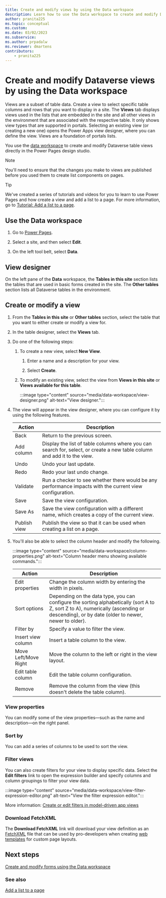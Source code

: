 ```yaml
---
title: Create and modify views by using the Data workspace
description: Learn how to use the Data workspace to create and modify Dataverse views.
author: pranita225
ms.topic: conceptual
ms.custom: 
ms.date: 03/02/2023
ms.subservice:
ms.author: prpadalw
ms.reviewer: dmartens
contributors:
    - pranita225
---
```


# Create and modify Dataverse views by using the Data workspace

Views are a subset of table data. Create a view to select specific table columns and rows that you want to display in a site. The **Views** tab displays views used in the lists that are embedded in the site and all other views in the environment that are associated with the respective table. It only shows view types that are supported in portals. Selecting an existing view (or creating a new one) opens the Power Apps view designer, where you can define the view. Views are a foundation of portals lists.

You use the [data workspace](..\getting-started\use-data-workspace.md) to create and modify Dataverse table views directly in the Power Pages design studio.

> [!NOTE]
> You'll need to ensure that the changes you make to views are published before you used them to create list components on pages.

> [!TIP]
> We've created a series of tutorials and videos for you to learn to use Power Pages and how create a view and add a list to a page. For more information, go to [Tutorial: Add a list to a page](../getting-started/tutorial-add-list-to-page.md).

## Use the Data workspace

1. Go to [Power Pages](https://make.powerpages.microsoft.com/).

1. Select a site, and then select **Edit**.

1. On the left tool belt, select **Data**.

## View designer

On the left pane of the **Data** workspace, the **Tables in this site** section lists the tables that are used in basic forms created in the site. The **Other tables** section lists all Dataverse tables in the environment.

## Create or modify a view

1. From the **Tables in this site** or **Other tables** section, select the table that you want to either create or modify a view for.

1. In the table designer, select the **Views** tab.

1. Do one of the following steps:

    1. To create a new view, select **New View**.

       1. Enter a name and a description for your view.

       1. Select **Create**.

    1. To modify an existing view, select the view from **Views in this site** or **Views available for this table**. 

       :::image type="content" source="media/data-workspace/view-designer.png" alt-text="View designer.":::

1. The view will appear in the view designer, where you can configure it by using the following features.

    | Action | Description |
    | - | - |
    | Back | Return to the previous screen. |
    | Add column | Display the list of table columns where you can search for, select, or create a new table column and add it to the view. |
    | Undo | Undo your last update. |
    | Redo | Redo your last undo change. |
    | Validate | Run a checker to see whether there would be any performance impacts with the current view configuration. |
    | Save | Save the view configuration. |
    | Save As | Save the view configuration with a different name, which creates a copy of the current view. |
    | Publish view | Publish the view so that it can be used when creating a list on a page. |

1. You'll also be able to select the column header and modify the following.

    :::image type="content" source="media/data-workspace/column-properties.png" alt-text="Column header menu showing available commands.":::

    | Action | Description |
    | - | - |
    | Edit properties | Change the column width by entering the width in pixels. |
    | Sort options | Depending on the data type, you can configure the sorting alphabetically (sort A to Z, sort Z to A), numerically (ascending or descending), or by date (older to newer, newer to older). |
    | Filter by | Specify a value to filter the view. |
    | Insert view column | Insert a table column to the view. |
    | Move Left/Move Right | Move the column to the left or right in the view layout. |
    | Edit table column | Edit the table column configuration. |
    | Remove | Remove the column from the view (this doesn't delete the table column). |

### View properties

You can modify some of the view properties—such as the name and description—on the right panel.

### Sort by

You can add a series of columns to be used to sort the view.

### Filter views

You can also create filters for your view to display specific data. Select the **Edit filters** link to open the expression builder and specify columns and column groupings to filter your view data.

:::image type="content" source="media/data-workspace/view-filter-expression-editor.png" alt-text="View the filter expression editor.":::

More information: [Create or edit filters in model-driven app views](/power-apps/maker/model-driven-apps/create-edit-view-filters)

### Download FetchXML

The **Download FetchXML** link will download your view definition as an [FetchXML](/power-apps/developer/data-platform/use-fetchxml-construct-query) file that can be used by pro-developers when creating [web templates](web-templates.md) for custom page layouts.

## Next steps

[Create and modify forms using the Data workspace](data-workspace-forms.md)

### See also

[Add a list to a page](../getting-started/add-list.md)

